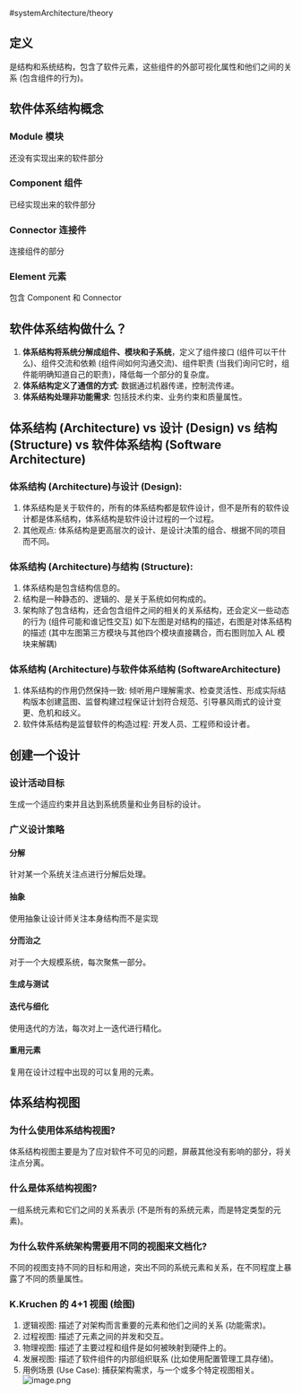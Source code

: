 #systemArchitecture/theory    

## 定义
是结构和系统结构，包含了软件元素，这些组件的外部可视化属性和他们之间的关系 (包含组件的行为)。

## 软件体系结构概念
### Module 模块
还没有实现出来的软件部分

### Component 组件
已经实现出来的软件部分

### Connector 连接件
连接组件的部分

### Element 元素
包含 Component 和 Connector

## 软件体系结构做什么？
1. **体系结构将系统分解成组件、模块和子系统**，定义了组件接口 (组件可以干什么)、组件交流和依赖 (组件间如何沟通交流)、组件职责 (当我们询问它时，组件能明确知道自己的职责)，降低每一个部分的复杂度。
2. **体系结构定义了通信的方式**: 数据通过机器传递，控制流传递。 
3. **体系结构处理非功能需求**: 包括技术约束、业务约束和质量属性。

## 体系结构 (Architecture) vs 设计 (Design) vs 结构 (Structure) vs 软件体系结构 (Software Architecture)
### 体系结构 (Architecture)与设计 (Design):
1. 体系结构是关于软件的，所有的体系结构都是软件设计，但不是所有的软件设计都是体系结构，体系结构是软件设计过程的一个过程。
2. 其他观点: 体系结构是更高层次的设计、是设计决策的组合、根据不同的项目而不同。

### 体系结构 (Architecture)与结构 (Structure):
1. 体系结构是包含结构信息的。
2. 结构是一种静态的、逻辑的、是关于系统如何构成的。
3. 架构除了包含结构，还会包含组件之间的相关的关系结构，还会定义一些动态的行为 (组件可能和谁记性交互)
如下左图是对结构的描述，右图是对体系结构的描述 (其中左图第三方模块与其他四个模块直接耦合，而右图则加入 AL 模块来解耦)

### 体系结构 (Architecture)与软件体系结构 (SoftwareArchitecture)
1. 体系结构的作用仍然保持一致: 倾听用户理解需求、检查灵活性、形成实际结构版本创建蓝图、监督构建过程保证计划符合规范、引导暴风雨式的设计变更、危机和歧义。
2. 软件体系结构是监督软件的构造过程: 开发人员、工程师和设计者。

## 创建一个设计
### 设计活动目标
生成一个适应约束并且达到系统质量和业务目标的设计。

### 广义设计策略
#### 分解
针对某一个系统关注点进行分解后处理。
#### 抽象
使用抽象让设计师关注本身结构而不是实现
#### 分而治之
对于一个大规模系统，每次聚焦一部分。
#### 生成与测试

#### 迭代与细化
使用迭代的方法，每次对上一迭代进行精化。
#### 重用元素
复用在设计过程中出现的可以复用的元素。

## 体系结构视图

### 为什么使用体系结构视图? 
体系结构视图主要是为了应对软件不可见的问题，屏蔽其他没有影响的部分，将关注点分离。

### 什么是体系结构视图?
一组系统元素和它们之间的关系表示 (不是所有的系统元素，而是特定类型的元素)。

### 为什么软件系统架构需要用不同的视图来文档化?
不同的视图支持不同的目标和用途，突出不同的系统元素和关系，在不同程度上暴露了不同的质量属性。

### K.Kruchen 的 4+1 视图 (绘图)
1. 逻辑视图: 描述了对架构而言重要的元素和他们之间的关系 (功能需求)。
2. 过程视图: 描述了元素之间的并发和交互。
3. 物理视图: 描述了主要过程和组件是如何被映射到硬件上的。
4. 发展视图: 描述了软件组件的内部组织联系 (比如使用配置管理工具存储)。
5. 用例场景 (Use Case): 捕获架构需求，与一个或多个特定视图相关。
 ![image.png](https://typora-tes.oss-cn-shanghai.aliyuncs.com/picgo/20230424160050.png)
